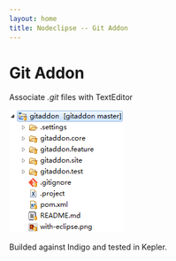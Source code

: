 ```yaml
---
layout: home
title: Nodeclipse -- Git Addon
---
```


# Git Addon

Associate *.git* files with TextEditor

![](with-git-addon.PNG)

Builded against Indigo and tested in Kepler.
